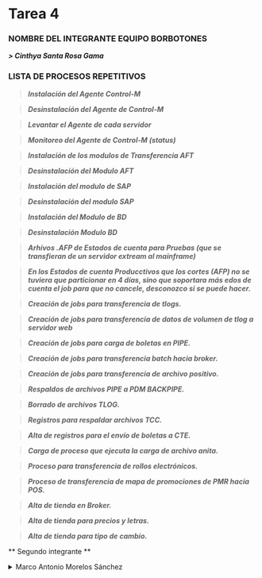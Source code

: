 # <h1> Tarea 4 </h1> #

### NOMBRE DEL INTEGRANTE EQUIPO BORBOTONES ###
***> Cinthya Santa Rosa Gama***

### LISTA DE PROCESOS REPETITIVOS ###

> **_Instalación del Agente Control-M_**

> **_Desinstalación del Agente de Control-M_**

> **_Levantar el Agente de cada servidor_**

> **_Monitoreo del Agente de Control-M (status)_**

> **_Instalación de los modulos de Transferencia AFT_**

> **_Desinstalación del Modulo AFT_**

> **_Instalación del modulo de SAP_**

> **_Desinstalación del modulo SAP_**

> **_Instalación del Modulo de BD_**

> **_Desinstalación Modulo BD_**

> **_Arhivos .AFP de Estados de cuenta para Pruebas (que se transfieran de un servidor extream al mainframe)_**

> **_En los Estados de cuenta Producctivos que los cortes (AFP) no se tuviera que particionar en 4 días, sino que soportara más edos de cuenta el job para que no cancele, desconozco si se puede hacer._**

> **_Creación de jobs para transferencia de tlogs._**

> **_Creación de jobs para transferencia de datos de volumen de tlog a servidor web_**

> **_Creación de jobs para carga de boletas en PIPE._**

> **_Creación de jobs para transferencia batch hacia broker._**

> **_Creación de jobs para transferencia de archivo positivo._**

> **_Respaldos de archivos PIPE a PDM BACKPIPE._**

> **_Borrado de archivos TLOG._**

> **_Registros para respaldar archivos TCC._**

> **_Alta de registros para el envío de boletas a CTE._**

> **_Carga de proceso que ejecuta la carga de archivo anita._**

> **_Proceso para transferencia de rollos electrónicos._**

> **_Proceso de transferencia de mapa de promociones de PMR hacia POS._**

> **_Alta de tienda en Broker._**

> **_Alta de tienda para precios y letras._**

> **_Alta de tienda para tipo de cambio._**
 
** Segundo integrante **
<details>
 > <summary>Marco Antonio Morelos Sánchez</summary>

  ><ol start="1" type="1" reversed>
  ><li value="1">Alta de usuarios/funcionales de soporte Active Directory.</li>
  ><li value="2">Baja de usuarios/funcionales de soporte Active Directory.</li>
  ><li value="3">Modificación de usuarios de soporte/funcionales Active Directory.</li>
  ><li value="4">Alta de grupos de soporte Active Directory.</li>
  ><li value="5">Baja de grupos de soporte Active Directory.</li>
  ><li value="6">Instalación de agente 2FA</li>
  ><li value="7">Asignación de permisos de dominio a usuarios de soporte </li>
  ><li value="8">Alta de usuarios de Secure Transport.</li>
  ><li value="9">Baja de usuarios de Secure Transport</li>
  ><li value="10">Actualización de plantillas de evaluación de Hardening.</li>
  ><li value="11">Alta de usuarios genericos en Workspace.</li>
  ><li value="12">Baja de usuarios genericos en Workspace</li>
  ><li value="13">Aplicación de politicas de seguridad a nivel AD y/o Workspace</li>
  ><li value="14">Generación de Servidores AD</li>
  ><li value="15">Depuración de DNS Puerto/Vmware obsoleto</li>
   ><li value="16">Asignación de usuarios de soporte a servidores</li>
  ><li value="17">Bloqueo de dominios  en Workspace</li>    
</ol>
 
 </details>







